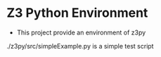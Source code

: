 # Z3 Python Environment

* This project provide an environment of z3py

./z3py/src/simpleExample.py is a simple test script
